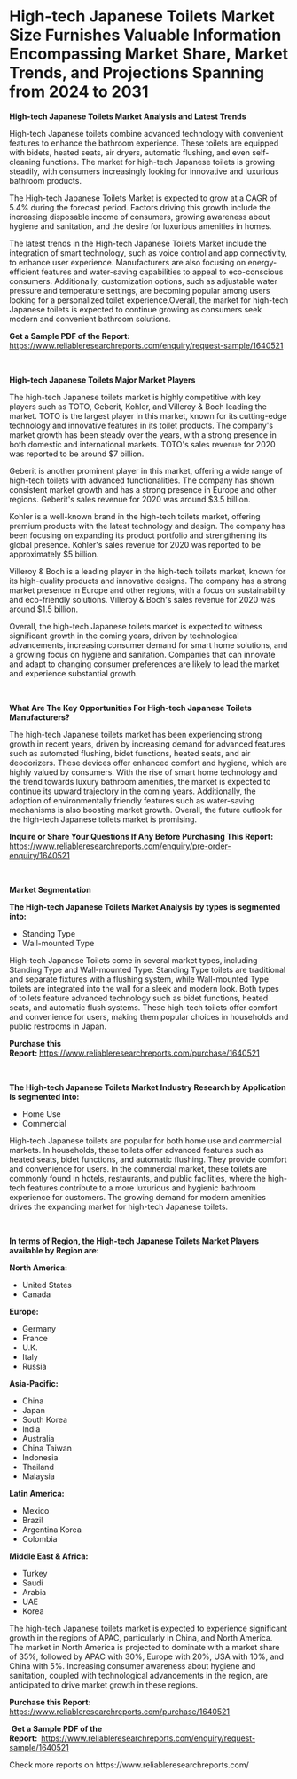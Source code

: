 <p><h1>High-tech Japanese Toilets Market Size Furnishes Valuable Information Encompassing Market Share, Market Trends, and Projections Spanning from 2024 to 2031</h1></p><p><strong>High-tech Japanese Toilets Market Analysis and Latest Trends</strong></p>
<p><p>High-tech Japanese toilets combine advanced technology with convenient features to enhance the bathroom experience. These toilets are equipped with bidets, heated seats, air dryers, automatic flushing, and even self-cleaning functions. The market for high-tech Japanese toilets is growing steadily, with consumers increasingly looking for innovative and luxurious bathroom products.</p><p>The High-tech Japanese Toilets Market is expected to grow at a CAGR of 5.4% during the forecast period. Factors driving this growth include the increasing disposable income of consumers, growing awareness about hygiene and sanitation, and the desire for luxurious amenities in homes.</p><p>The latest trends in the High-tech Japanese Toilets Market include the integration of smart technology, such as voice control and app connectivity, to enhance user experience. Manufacturers are also focusing on energy-efficient features and water-saving capabilities to appeal to eco-conscious consumers. Additionally, customization options, such as adjustable water pressure and temperature settings, are becoming popular among users looking for a personalized toilet experience.Overall, the market for high-tech Japanese toilets is expected to continue growing as consumers seek modern and convenient bathroom solutions.</p></p>
<p><strong>Get a Sample PDF of the Report:&nbsp;</strong> <a href="https://www.reliableresearchreports.com/enquiry/request-sample/1640521">https://www.reliableresearchreports.com/enquiry/request-sample/1640521</a></p>
<p>&nbsp;</p>
<p><strong>High-tech Japanese Toilets Major Market Players</strong></p>
<p><p>The high-tech Japanese toilets market is highly competitive with key players such as TOTO, Geberit, Kohler, and Villeroy & Boch leading the market. TOTO is the largest player in this market, known for its cutting-edge technology and innovative features in its toilet products. The company's market growth has been steady over the years, with a strong presence in both domestic and international markets. TOTO's sales revenue for 2020 was reported to be around $7 billion.</p><p>Geberit is another prominent player in this market, offering a wide range of high-tech toilets with advanced functionalities. The company has shown consistent market growth and has a strong presence in Europe and other regions. Geberit's sales revenue for 2020 was around $3.5 billion.</p><p>Kohler is a well-known brand in the high-tech toilets market, offering premium products with the latest technology and design. The company has been focusing on expanding its product portfolio and strengthening its global presence. Kohler's sales revenue for 2020 was reported to be approximately $5 billion.</p><p>Villeroy & Boch is a leading player in the high-tech toilets market, known for its high-quality products and innovative designs. The company has a strong market presence in Europe and other regions, with a focus on sustainability and eco-friendly solutions. Villeroy & Boch's sales revenue for 2020 was around $1.5 billion.</p><p>Overall, the high-tech Japanese toilets market is expected to witness significant growth in the coming years, driven by technological advancements, increasing consumer demand for smart home solutions, and a growing focus on hygiene and sanitation. Companies that can innovate and adapt to changing consumer preferences are likely to lead the market and experience substantial growth.</p></p>
<p>&nbsp;</p>
<p><strong>What Are The Key Opportunities For High-tech Japanese Toilets Manufacturers?</strong></p>
<p><p>The high-tech Japanese toilets market has been experiencing strong growth in recent years, driven by increasing demand for advanced features such as automated flushing, bidet functions, heated seats, and air deodorizers. These devices offer enhanced comfort and hygiene, which are highly valued by consumers. With the rise of smart home technology and the trend towards luxury bathroom amenities, the market is expected to continue its upward trajectory in the coming years. Additionally, the adoption of environmentally friendly features such as water-saving mechanisms is also boosting market growth. Overall, the future outlook for the high-tech Japanese toilets market is promising.</p></p>
<p><strong>Inquire or Share Your Questions If Any Before Purchasing This Report:</strong> <a href="https://www.reliableresearchreports.com/enquiry/pre-order-enquiry/1640521">https://www.reliableresearchreports.com/enquiry/pre-order-enquiry/1640521</a></p>
<p>&nbsp;</p>
<p><strong>Market Segmentation</strong></p>
<p><strong>The High-tech Japanese Toilets Market Analysis by types is segmented into:</strong></p>
<p><ul><li>Standing Type</li><li>Wall-mounted Type</li></ul></p>
<p><p>High-tech Japanese Toilets come in several market types, including Standing Type and Wall-mounted Type. Standing Type toilets are traditional and separate fixtures with a flushing system, while Wall-mounted Type toilets are integrated into the wall for a sleek and modern look. Both types of toilets feature advanced technology such as bidet functions, heated seats, and automatic flush systems. These high-tech toilets offer comfort and convenience for users, making them popular choices in households and public restrooms in Japan.</p></p>
<p><strong>Purchase this Report:&nbsp;</strong><a href="https://www.reliableresearchreports.com/purchase/1640521">https://www.reliableresearchreports.com/purchase/1640521</a></p>
<p>&nbsp;</p>
<p><strong>The High-tech Japanese Toilets Market Industry Research by Application is segmented into:</strong></p>
<p><ul><li>Home Use</li><li>Commercial</li></ul></p>
<p><p>High-tech Japanese toilets are popular for both home use and commercial markets. In households, these toilets offer advanced features such as heated seats, bidet functions, and automatic flushing. They provide comfort and convenience for users. In the commercial market, these toilets are commonly found in hotels, restaurants, and public facilities, where the high-tech features contribute to a more luxurious and hygienic bathroom experience for customers. The growing demand for modern amenities drives the expanding market for high-tech Japanese toilets.</p></p>
<p>&nbsp;</p>
<p><strong>In terms of Region, the High-tech Japanese Toilets Market Players available by Region are:</strong></p>
<p>
    <p> <strong> North America: </strong>
        <ul>
            <li>United States</li>
            <li>Canada</li>
        </ul>
        </p> 
    <p> <strong> Europe: </strong>
        <ul>
            <li>Germany</li>
            <li>France</li>
            <li>U.K.</li>
            <li>Italy</li>
            <li>Russia</li>
        </ul>
        </p> 
    <p> <strong> Asia-Pacific: </strong>
        <ul>
            <li>China</li>
            <li>Japan</li>
            <li>South Korea</li>
            <li>India</li>
            <li>Australia</li>
            <li>China Taiwan</li>
            <li>Indonesia</li>
            <li>Thailand</li>
            <li>Malaysia</li>
        </ul>
        </p> 
    <p> <strong> Latin America: </strong>
        <ul>
            <li>Mexico</li>
            <li>Brazil</li>
            <li>Argentina Korea</li>
            <li>Colombia</li>
        </ul>
        </p> 
    <p> <strong> Middle East & Africa: </strong>
        <ul>
            <li>Turkey</li>
            <li>Saudi</li>
            <li>Arabia</li>
            <li>UAE</li>
            <li>Korea</li>
        </ul>
    </p>
    </p>
<p><p>The high-tech Japanese toilets market is expected to experience significant growth in the regions of APAC, particularly in China, and North America. The market in North America is projected to dominate with a market share of 35%, followed by APAC with 30%, Europe with 20%, USA with 10%, and China with 5%. Increasing consumer awareness about hygiene and sanitation, coupled with technological advancements in the region, are anticipated to drive market growth in these regions.</p></p>
<p><strong>Purchase this Report: </strong><a href="https://www.reliableresearchreports.com/purchase/1640521">https://www.reliableresearchreports.com/purchase/1640521</a></p>
<p>&nbsp;<strong>Get a Sample PDF of the Report:&nbsp;&nbsp;</strong><a href="https://www.reliableresearchreports.com/enquiry/request-sample/1640521">https://www.reliableresearchreports.com/enquiry/request-sample/1640521</a></p>
<p><strong></strong></p>
<p>Check more reports on https://www.reliableresearchreports.com/</p>